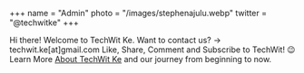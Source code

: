 +++
name = "Admin"
photo = "/images/stephenajulu.webp"
twitter = "@techwitke"
+++

Hi there! 
Welcome to TechWit Ke. 
Want to contact us? → techwit.ke[at]gmail.com
Like, Share, Comment and Subscribe to TechWit! 😉 
Learn More [About TechWit Ke](/about) and our journey from beginning to now.
